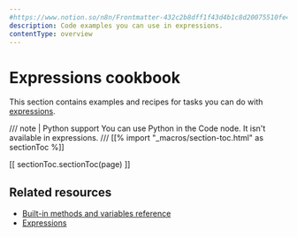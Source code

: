 ```yaml
---
#https://www.notion.so/n8n/Frontmatter-432c2b8dff1f43d4b1c8d20075510fe4
description: Code examples you can use in expressions.
contentType: overview
---
```


# Expressions cookbook

This section contains examples and recipes for tasks you can do with [expressions](/glossary.md#expression-n8n).

/// note | Python support
You can use Python in the Code node. It isn't available in expressions.
///
[[% import "_macros/section-toc.html" as sectionToc %]]

[[ sectionToc.sectionToc(page) ]]

## Related resources

* [Built-in methods and variables reference](/code/builtin/overview.md)
* [Expressions](/code/expressions.md)
